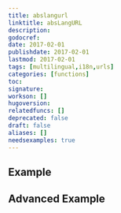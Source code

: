```yaml
---
title: abslangurl
linktitle: absLangURL
description:
godocref:
date: 2017-02-01
publishdate: 2017-02-01
lastmod: 2017-02-01
tags: [multilingual,i18n,urls]
categories: [functions]
toc:
signature:
workson: []
hugoversion:
relatedfuncs: []
deprecated: false
draft: false
aliases: []
needsexamples: true
---
```


## Example

## Advanced Example

